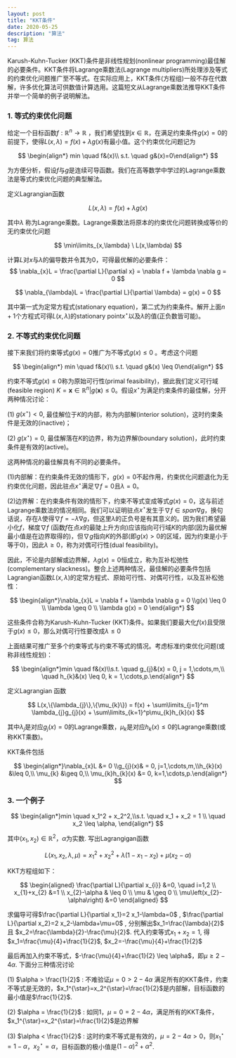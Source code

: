 ```yaml
---
layout: post
title: "KKT条件"
date: 2020-05-25 
description: "算法"
tag: 算法
---
```


Karush-Kuhn-Tucker (KKT)条件是非线性规划(nonlinear programming)最佳解的必要条件。KKT条件将Lagrange乘数法(Lagrange multipliers)所处理涉及等式的约束优化问题推广至不等式。在实际应用上，KKT条件(方程组)一般不存在代数解，许多优化算法可供数值计算选用。这篇短文从Lagrange乘数法推导KKT条件并举一个简单的例子说明解法。

### 1. 等式约束优化问题

给定一个目标函数$f:\mathbb{R}^n \rightarrow \mathbb{R}$ ，我们希望找到$x \in \mathbb{R}$，在满足约束条件$g(x) = 0$的前提下，使得$L(x,\lambda) = f(x) + \lambda g(x)$有最小值。这个约束优化问题记为


$$
\begin{align*} min \quad f&(x)\\ s.t. \quad g&(x)=0\end{align*}
$$


为方便分析，假设$f$与$g$是连续可导函数。我们在高等数学中学过的Lagrange乘数法是等式约束优化问题的典型解法。

定义Lagrangian函数


$$
L(x,\lambda) = f(x) + \lambda g(x)
$$


其中$\lambda$ 称为Lagrange乘数。Lagrange乘数法将原本的约束优化问题转换成等价的无约束优化问题


$$
\min\limits_{x,\lambda} \ L(x,\lambda)
$$


计算$L$对$x$与$\lambda$的偏导数并令其为0，可得最优解的必要条件：
$$
\nabla_{x}L = \frac{\partial L}{\partial x} = \nabla f + \lambda \nabla g = 0
$$

$$
\nabla_{\lambda}L = \frac{\partial L}{\partial \lambda} = g(x) = 0
$$

其中第一式为定常方程式(stationary equation)，第二式为约束条件。解开上面$n+1$个方程式可得$L(x,\lambda)$的stationary point$x^{\star}$以及$\lambda$的值(正负数皆可能)。

### 2. 不等式约束优化问题

接下来我们将约束等式$g(x)=0$推广为不等式$g(x) \leq 0$ 。考虑这个问题


$$
\begin{align*} min \quad f&(x)\\ s.t. \quad g&(x) \leq 0\end{align*}
$$


约束不等式$g(x) \leq 0$称为原始可行性(primal feasibility)，据此我们定义可行域(feasible region) $K=\mathbf{x} \in \mathbb{R}^{n} | g(\mathbf{x}) \leq 0$。假设$x^{\star}$为满足约束条件的最佳解，分开两种情况讨论：

(1) $g(x^{\star}) < 0$, 最佳解位于$K$的内部，称为内部解(interior solution)，这时约束条件是无效的(inactive)；

(2) $g(x^{\star}) = 0$, 最佳解落在$K$的边界，称为边界解(boundary solution)，此时约束条件是有效的(active)。

这两种情况的最佳解具有不同的必要条件。

(1)内部解：在约束条件无效的情形下，$g(x)=0$不起作用，约束优化问题退化为无约束优化问题，因此驻点$x^{\star}$满足$\nabla f=0$且$\lambda=0$。

(2)边界解：在约束条件有效的情形下，约束不等式变成等式$g(x)=0$，这与前述Lagrange乘数法的情况相同。我们可以证明驻点$x^{\star}$发生于$\nabla f \in span \nabla g$，换句话说，存在$\lambda$使得$\nabla f = -\lambda \nabla g$，但这里$\lambda$的正负号是有其意义的。因为我们希望最小化$f$，梯度$\nabla f$ (函数$f$在点$x$的最陡上升方向)应该指向可行域$K$的内部(因为最优解最小值是在边界取得的)，但$\nabla g$指向$K$的外部(即$g(x) > 0$的区域，因为约束是小于等于0)，因此$\lambda \ge 0$，称为对偶可行性(dual feasibility)。

因此，不论是内部解或边界解，$\lambda g(x)=0$恒成立，称为互补松弛性(complementary slackness)。整合上述两种情况，最佳解的必要条件包括Lagrangian函数$L(x,\lambda)$的定常方程式、原始可行性、对偶可行性，以及互补松弛性：


$$
\begin{align*}\nabla_{x}L = \nabla f + \lambda \nabla g = 0 \\g(x) \leq 0 \\ \lambda \geq 0 \\ \lambda g(x) = 0 \end{align*}
$$


这些条件合称为Karush-Kuhn-Tucker (KKT)条件。如果我们要最大化$f(x)$且受限于$g(x) \leq 0$，那么对偶可行性要改成$\lambda \leq 0$

上面结果可推广至多个约束等式与约束不等式的情况。考虑标准约束优化问题(或称非线性规划)：


$$
\begin{align*}min \quad f&(x)\\s.t. \quad g_{j}&(x) = 0, j = 1,\cdots,m,\\ \quad h_{k}&(x) \leq 0, k = 1,\cdots,p.\end{align*}
$$


定义Lagrangian 函数


$$
L(x,\{\lambda_{j}\},\{\mu_{k}\}) = f(x) + \sum\limits_{j=1}^m \lambda_{j}g_{j}(x) + \sum\limits_{k=1}^p\mu_{k}h_{k}(x)
$$


其中$\lambda_{j}$是对应$g_{j}(x)=0$的Lagrange乘数，$\mu_{k}$是对应$h_{k}(x) \leq 0$的Lagrange乘数(或称KKT乘数)。

KKT条件包括

$$
\begin{align*}\nabla_{x}L &= 0 \\g_{j}(x)& = 0, j=1,\cdots,m,\\h_{k}(x) &\leq 0,\\ \mu_{k} &\geq 0,\\ \mu_{k}h_{k}(x) &= 0, k=1,\cdots,p.\end{align*}
$$

### 3. 一个例子

$$
\begin{align*}min \quad x_1^2 + x_2^2,\\s.t. \quad x_1 + x_2 = 1 \\ \quad x_2 \leq \alpha, \end{align*}
$$



其中$\left(x_{1}, x_{2}\right) \in \mathbb{R}^{2}$，$\alpha$为实数. 写出Lagrangigan函数


$$
L\left(x_{1}, x_{2}, \lambda, \mu\right)=x_{1}^{2}+x_{2}^{2}+\lambda\left(1-x_{1}-x_{2}\right)+\mu\left(x_{2}-\alpha\right)
$$


KKT方程组如下：


$$
\begin{aligned}
\frac{\partial L}{\partial x_{i}} &=0, \quad i=1,2 \\
x_{1}+x_{2} &=1 \\
x_{2}-\alpha & \leq 0 \\
\mu & \geq 0 \\
\mu\left(x_{2}-\alpha\right) &=0
\end{aligned}
$$


求偏导可得$\frac{\partial L}{\partial x_1}=2 x_1-\lambda=0$ , $\frac{\partial L}{\partial x_2}=2 x_2-\lambda+\mu=0$ , 分别解出$x_1=\frac{\lambda}{2}$  且 $x_2=\frac{\lambda}{2}-\frac{\mu}{2}$. 代入约束等式$x_1 + x_2 = 1$, 得$x_1=\frac{\mu}{4}+\frac{1}{2}$, $x_2=-\frac{\mu}{4}+\frac{1}{2}$

最后再加入约束不等式，$-\frac{\mu}{4}+\frac{1}{2} \leq \alpha$，即$\mu \geq 2-4 \alpha$. 下面分三种情况讨论

(1) $\alpha > \frac{1}{2}$ : 不难验证$\mu=0>2-4 \alpha$ 满足所有的KKT条件，约束不等式是无效的，$x_1^{\star}=x_2^{\star}=\frac{1}{2}$是内部解，目标函数的最小值是$\frac{1}{2}$.

(2) $\alpha = \frac{1}{2}$ : 如同1，$\mu=0=2-4 \alpha$，满足所有的KKT条件，$x_1^{\star}=x_2^{\star}=\frac{1}{2}$是边界解

(3) $\alpha < \frac{1}{2}$ : 这时约束不等式是有效的，$\mu=2-4 \alpha>0$，则$x_1^{\star}=1-\alpha$，$x_2^{\star}=\alpha$，目标函数的极小值是$(1-\alpha)^{2}+\alpha^{2}$.

